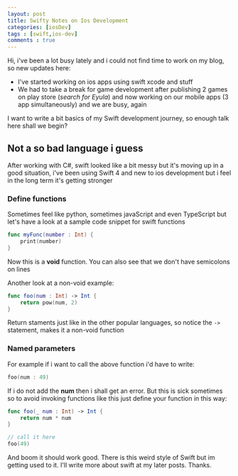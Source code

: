 ```yaml
---
layout: post
title: Swifty Notes on Ios Development  
categories: [iosDev]
tags : [swift,ios-dev]
comments : true
---
```


Hi, i've been a lot busy lately and i could not find time to work on my blog, so new updates here: 
- I've started working on ios apps using swift xcode and stuff
- We had to take a break for game development after publishing 2 games on play store (*search for Eyula*) and now working on our mobile apps (3 app simultaneously) and we are busy, again 

I want to write a bit basics of my Swift development journey, so enough talk here shall we begin?

## Not a so bad language i guess

After working with C#, swift looked like a bit messy but it's moving up in a good situation, i've been using Swift 4 and new to ios development but i feel in the long term it's getting stronger

### Define functions

Sometimes feel like python, sometimes javaScript and even TypeScript but let's have a look at a sample code snippet for swift functions

```swift
func myFunc(number : Int) {
    print(number)
} 
```

Now this is a **void** function. You can also see that we don't have semicolons on lines

Another look at a non-void example:

```swift
func foo(num : Int) -> Int {
    return pow(num, 2)
}
```

Return staments just like in the other popular languages, so notice the `->` statement, makes it a non-void function

### Named parameters

For example if i want to call the above function i'd have to write: 

```swift
foo(num : 49)
```

If i do not add  the **num** then i shall get an error. But this is sick sometimes so to avoid invoking functions like this just define your function in this way:

```swift
func foo(_ num : Int) -> Int {
    return num * num
}

// call it here
foo(49)
```

And boom it should work good. There is this weird style of Swift but im getting used to it. I'll write more about swift at my later posts. Thanks.

